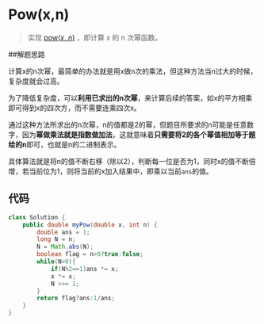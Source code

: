 # Pow(x,n)

> 实现 [pow(*x*, *n*)](https://www.cplusplus.com/reference/valarray/pow/) ，即计算 x 的 n 次幂函数。

##解题思路

计算x的n次幂，最简单的办法就是用x做n次的乘法，但这种方法当n过大的时候，复杂度就会过高。

为了降低复杂度，可以**利用已求出的n次幂**，来计算后续的答案，如x的平方相乘即可得到x的四次方，而不需要连乘四次x。

通过这种方法所求出的n次幂，n的值都是2的幂，但题目所要求的n可能是任意数字，因为**幂做乘法就是指数做加法**，这就意味着**只需要将2的各个幂值相加等于题给的n**即可，也就是n的二进制表示。

具体算法就是将n的值不断右移（除以2），判断每一位是否为1，同时x的值不断倍增，若当前位为1，则将当前的x加入结果中，即乘以当前`ans`的值。

## 代码

```java
class Solution {
    public double myPow(double x, int n) {
        double ans = 1;
        long N = n;
        N = Math.abs(N);
        boolean flag = n>0?true:false;
        while(N>0){
            if(N%2==1)ans *= x;
            x *= x;
            N >>= 1;
        }
        return flag?ans:1/ans;
    }
}
```

